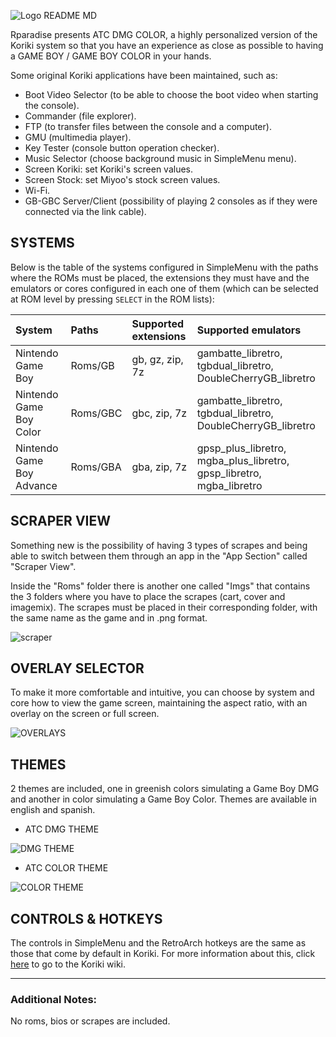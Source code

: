 ![Logo README MD](https://github.com/user-attachments/assets/aa06edfd-4b77-4e8a-9831-dfd6cba43caa)

Rparadise presents ATC DMG COLOR, a highly personalized version of the Koriki system so that you have an experience as close as possible to having a GAME BOY / GAME BOY COLOR in your hands.

Some original Koriki applications have been maintained, such as:

- Boot Video Selector (to be able to choose the boot video when starting the console).
- Commander (file explorer).
- FTP (to transfer files between the console and a computer).
- GMU (multimedia player).
- Key Tester (console button operation checker).
- Music Selector (choose background music in SimpleMenu menu).
- Screen Koriki: set Koriki's screen values.
- Screen Stock: set Miyoo's stock screen values.
- Wi-Fi.
- GB-GBC Server/Client (possibility of playing 2 consoles as if they were connected via the link cable).

## SYSTEMS

Below is the table of the systems configured in SimpleMenu with the paths where the ROMs must be placed, the extensions they must have and the emulators or cores configured in each one of them (which can be selected at ROM level by pressing `SELECT` in the ROM lists):

|System|Paths|Supported extensions|Supported emulators|
|:------|:----|:---------------------|:--------------------|
|Nintendo Game Boy|Roms/GB|gb, gz, zip, 7z|gambatte_libretro, tgbdual_libretro, DoubleCherryGB_libretro|
|Nintendo Game Boy Color|Roms/GBC|gbc, zip, 7z|gambatte_libretro, tgbdual_libretro, DoubleCherryGB_libretro|
|Nintendo Game Boy Advance|Roms/GBA|gba, zip, 7z|gpsp_plus_libretro, mgba_plus_libretro, gpsp_libretro, mgba_libretro|

## SCRAPER VIEW

Something new is the possibility of having 3 types of scrapes and being able to switch between them through an app in the "App Section" called "Scraper View".

Inside the "Roms" folder there is another one called "Imgs" that contains the 3 folders where you have to place the scrapes (cart, cover and imagemix). The scrapes must be placed in their corresponding folder, with the same name as the game and in .png format.

![scraper](https://github.com/user-attachments/assets/60660d67-6370-4ab7-8754-020211177f51)

## OVERLAY SELECTOR

To make it more comfortable and intuitive, you can choose by system and core how to view the game screen, maintaining the aspect ratio, with an overlay on the screen or full screen.

![OVERLAYS](https://github.com/user-attachments/assets/607b961f-e973-402b-8cb5-5042b74f1f78)

## THEMES

2 themes are included, one in greenish colors simulating a Game Boy DMG and another in color simulating a Game Boy Color. Themes are available in english and spanish.

- ATC DMG THEME

![DMG THEME](https://github.com/user-attachments/assets/30b0aea2-9c2f-4bd4-acac-946a22394642)

- ATC COLOR THEME

![COLOR THEME](https://github.com/user-attachments/assets/0f138a5d-2594-4643-a200-0a7861a8b728)

## CONTROLS & HOTKEYS

The controls in SimpleMenu and the RetroArch hotkeys are the same as those that come by default in Koriki. For more information about this, click [here](https://github.com/Rparadise-Team/Koriki/wiki/En:-03.-Controls-&-Settings) to go to the Koriki wiki.

---

### Additional Notes:
No roms, bios or scrapes are included.


